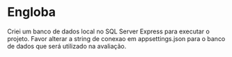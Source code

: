 # Engloba

Criei um banco de dados local no SQL Server Express para executar o projeto.
Favor alterar a string de conexao em appsettings.json para o banco de dados que será utilizado na avaliação.
